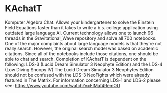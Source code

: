 # KAchatT
Komputer Algebra Chat.  Allows your kindergartener to solve the Einstein Field Equations faster than it takes to write a b.s. college application using outdated large language AI.
Current technology allows one to launch 96 threads in the Gravitational_Wave repository and solve all 700 notebooks.  One of the major complaints about large language models is that they're not really search.  However, the original search model was based on academic citations.   Since all of the notebooks include those citations, one should be able to chat and search.
Completion of KAchatT is dependent on the following:  LDS-3 (Lucid Dream Simulator 3 Neophyte Edition) and the LDS-4 (Low Diving Snoopy IV)
The Lucid Dream Simulator 3 Neophytes Edition should not be confused with the LDS-3 NeoFights which were already featured in The Matrix.
For information concerning LDS-1 and LDS-2 please see:
https://www.youtube.com/watch?v=FIMaf4RemOU

